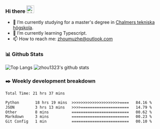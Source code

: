 ### Hi there <img src="https://user-images.githubusercontent.com/1303154/88677602-1635ba80-d120-11ea-84d8-d263ba5fc3c0.gif" width="24px" alt="hi">

- 🔭 I’m currently studying for a master's degree in [Chalmers tekniska högskola](https://www.chalmers.se/).
- 🌱 I’m currently learning Typescript.
- 📫 How to reach me: zhoumuzhe@outlook.com

### 📊 Github Stats

![Top Langs](https://github-readme-stats.vercel.app/api/top-langs/?username=zhou1323&hide=TeX&layout=compact&size_weight=0.5&count_weight=0.5) 
![zhou1323's github stats](https://github-readme-stats.vercel.app/api?username=zhou1323&show_icons=true&hide_title=true&count_private=true&include_all_commits=true)


### ✒️ Weekly development breakdown
<!--START_SECTION:waka-->

```txt
Total Time: 21 hrs 37 mins

Python       18 hrs 19 mins  >>>>>>>>>>>>>>>>>>>>>====   84.16 %
JSON         3 hrs 13 mins   >>>>=====================   14.79 %
Other        8 mins          =========================   00.62 %
Markdown     3 mins          =========================   00.23 %
Git Config   1 min           =========================   00.10 %
```

<!--END_SECTION:waka-->

